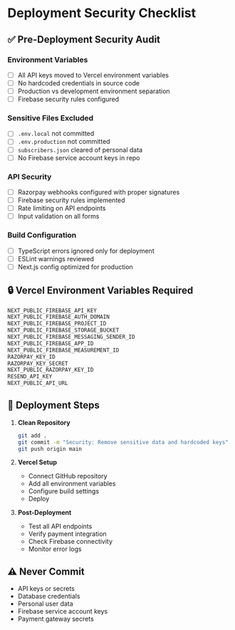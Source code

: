 # Deployment Security Checklist

## ✅ Pre-Deployment Security Audit

### Environment Variables
- [ ] All API keys moved to Vercel environment variables
- [ ] No hardcoded credentials in source code
- [ ] Production vs development environment separation
- [ ] Firebase security rules configured

### Sensitive Files Excluded
- [ ] `.env.local` not committed
- [ ] `.env.production` not committed  
- [ ] `subscribers.json` cleared of personal data
- [ ] No Firebase service account keys in repo

### API Security
- [ ] Razorpay webhooks configured with proper signatures
- [ ] Firebase security rules implemented
- [ ] Rate limiting on API endpoints
- [ ] Input validation on all forms

### Build Configuration
- [ ] TypeScript errors ignored only for deployment
- [ ] ESLint warnings reviewed
- [ ] Next.js config optimized for production

## 🔒 Vercel Environment Variables Required

```bash
NEXT_PUBLIC_FIREBASE_API_KEY
NEXT_PUBLIC_FIREBASE_AUTH_DOMAIN
NEXT_PUBLIC_FIREBASE_PROJECT_ID
NEXT_PUBLIC_FIREBASE_STORAGE_BUCKET
NEXT_PUBLIC_FIREBASE_MESSAGING_SENDER_ID
NEXT_PUBLIC_FIREBASE_APP_ID
NEXT_PUBLIC_FIREBASE_MEASUREMENT_ID
RAZORPAY_KEY_ID
RAZORPAY_KEY_SECRET
NEXT_PUBLIC_RAZORPAY_KEY_ID
RESEND_API_KEY
NEXT_PUBLIC_API_URL
```

## 🚀 Deployment Steps

1. **Clean Repository**
   ```bash
   git add .
   git commit -m "Security: Remove sensitive data and hardcoded keys"
   git push origin main
   ```

2. **Vercel Setup**
   - Connect GitHub repository
   - Add all environment variables
   - Configure build settings
   - Deploy

3. **Post-Deployment**
   - Test all API endpoints
   - Verify payment integration
   - Check Firebase connectivity
   - Monitor error logs

## ⚠️ Never Commit
- API keys or secrets
- Database credentials
- Personal user data
- Firebase service account keys
- Payment gateway secrets